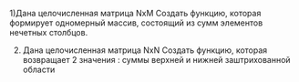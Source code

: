 1)Дана целочисленная матрица NxM
 Создать функцию,  которая формирует  одномерный массив, состоящий из сумм элементов нечетных столбцов.

 
2) Дана целочисленная матрица NxN
Создать функцию, которая возвращает 2 значения :
суммы верхней и нижней заштрихованной области

